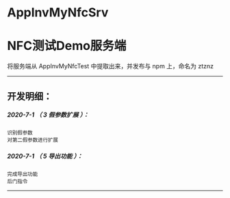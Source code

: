 # AppInvMyNfcSrv
NFC测试Demo服务端
=======

将服务端从 AppInvMyNfcTest 中提取出来，并发布与 npm 上，命名为 ztznz


*******************************************************************

开发明细：
-------------------------------------------------------------------

##### 2020-7-1 （ 3 假参数扩展 ）：
	识别假参数
	对第二假参数进行扩展

##### 2020-7-1 （ 5 导出功能 ）：
	完成导出功能
	后门指令

*******************************************************************
